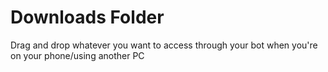# Downloads Folder

Drag and drop whatever you want to access through your bot when you're on your phone/using another PC